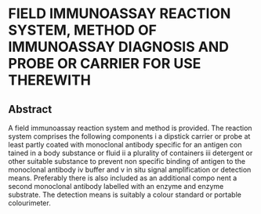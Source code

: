 # FIELD IMMUNOASSAY REACTION SYSTEM, METHOD OF IMMUNOASSAY DIAGNOSIS AND PROBE OR CARRIER FOR USE THEREWITH

## Abstract
A field immunoassay reaction system and method is provided. The reaction system comprises the following components i a dipstick carrier or probe at least partly coated with monoclonal antibody specific for an antigen con tained in a body substance or fluid ii a plurality of containers iii detergent or other suitable substance to prevent non specific binding of antigen to the monoclonal antibody iv buffer and v in situ signal amplification or detection means. Preferably there is also included as an additional compo nent a second monoclonal antibody labelled with an enzyme and enzyme substrate. The detection means is suitably a colour standard or portable colourimeter.